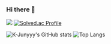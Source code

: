 ### Hi there 👋


<img src="http://mazandi.herokuapp.com/api?handle=stepania99&theme=warm"/> [![Solved.ac Profile](http://mazassumnida.wtf/api/generate_badge?boj=stepania99)](https://solved.ac/stepania99)


![K-Junyyy's GitHub stats](https://github-readme-stats.vercel.app/api?username=GYURI-PARK&show_icons=true&theme=radical) ![Top Langs](https://github-readme-stats.vercel.app/api/top-langs/?username=GYURI-PARK&layout=compact&theme=dark)
